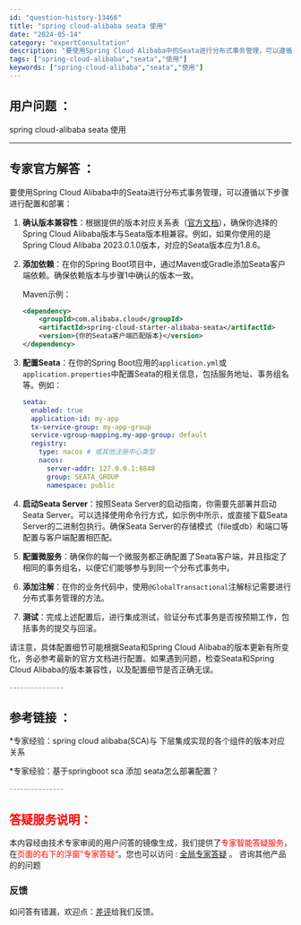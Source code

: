 ```yaml
---
id: "question-history-13466"
title: "spring cloud-alibaba seata 使用"
date: "2024-05-14"
category: "expertConsultation"
description: "要使用Spring Cloud Alibaba中的Seata进行分布式事务管理，可以遵循以下步骤进行配置和部署：1. **确认版本兼容性**：根据提供的版本对应关系表（[官方文档](https://sca.aliyun.com/docs/2023/overview/version-explain/)"
tags: ["spring-cloud-alibaba","seata","使用"]
keywords: ["spring-cloud-alibaba","seata","使用"]
---
```


## 用户问题 ： 
 spring cloud-alibaba seata 使用  

---------------
## 专家官方解答 ：

要使用Spring Cloud Alibaba中的Seata进行分布式事务管理，可以遵循以下步骤进行配置和部署：

1. **确认版本兼容性**：根据提供的版本对应关系表（[官方文档](https://sca.aliyun.com/docs/2023/overview/version-explain/)），确保你选择的Spring Cloud Alibaba版本与Seata版本相兼容。例如，如果你使用的是Spring Cloud Alibaba 2023.0.1.0版本，对应的Seata版本应为1.8.6。

2. **添加依赖**：在你的Spring Boot项目中，通过Maven或Gradle添加Seata客户端依赖。确保依赖版本与步骤1中确认的版本一致。

   Maven示例：
   ```xml
   <dependency>
       <groupId>com.alibaba.cloud</groupId>
       <artifactId>spring-cloud-starter-alibaba-seata</artifactId>
       <version>{你的Seata客户端匹配版本}</version>
   </dependency>
   ```

3. **配置Seata**：在你的Spring Boot应用的`application.yml`或`application.properties`中配置Seata的相关信息，包括服务地址、事务组名等。例如：
   ```yaml
   seata:
     enabled: true
     application-id: my-app
     tx-service-group: my-app-group
     service-vgroup-mapping.my-app-group: default
     registry:
       type: nacos # 或其他注册中心类型
       nacos:
         server-addr: 127.0.0.1:8848
         group: SEATA_GROUP
         namespace: public
   ```

4. **启动Seata Server**：按照Seata Server的启动指南，你需要先部署并启动Seata Server。可以选择使用命令行方式，如示例中所示，或直接下载Seata Server的二进制包执行。确保Seata Server的存储模式（file或db）和端口等配置与客户端配置相匹配。

5. **配置微服务**：确保你的每一个微服务都正确配置了Seata客户端，并且指定了相同的事务组名，以便它们能够参与到同一个分布式事务中。

6. **添加注解**：在你的业务代码中，使用`@GlobalTransactional`注解标记需要进行分布式事务管理的方法。

7. **测试**：完成上述配置后，进行集成测试，验证分布式事务是否按预期工作，包括事务的提交与回滚。

请注意，具体配置细节可能根据Seata和Spring Cloud Alibaba的版本更新有所变化，务必参考最新的官方文档进行配置。如果遇到问题，检查Seata和Spring Cloud Alibaba的版本兼容性，以及配置细节是否正确无误。


<font color="#949494">---------------</font> 


## 参考链接 ：

*专家经验：spring cloud alibaba(SCA)与 下层集成实现的各个组件的版本对应关系 
 
 *专家经验：基于springboot sca 添加 seata怎么部署配置？ 


 <font color="#949494">---------------</font> 
 


## <font color="#FF0000">答疑服务说明：</font> 

本内容经由技术专家审阅的用户问答的镜像生成，我们提供了<font color="#FF0000">专家智能答疑服务</font>，在<font color="#FF0000">页面的右下的浮窗”专家答疑“</font>。您也可以访问 : [全局专家答疑](https://answer.opensource.alibaba.com/docs/intro) 。 咨询其他产品的的问题

### 反馈
如问答有错漏，欢迎点：[差评](https://ai.nacos.io/user/feedbackByEnhancerGradePOJOID?enhancerGradePOJOId=13473)给我们反馈。

